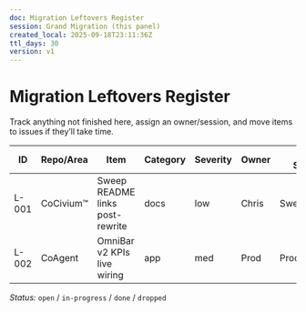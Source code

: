 ```yaml
---
doc: Migration Leftovers Register
session: Grand Migration (this panel)
created_local: 2025-09-18T23:11:36Z
ttl_days: 30
version: v1
---
```


# Migration Leftovers Register

Track anything not finished here, assign an owner/session, and move items to issues if they’ll take time.

| ID | Repo/Area | Item | Category | Severity | Owner | Target Session | Status | Notes |
|----|-----------|------|----------|----------|-------|----------------|--------|-------|
| L-001 | CoCivium™ | Sweep README links post-rewrite | docs | low | Chris | Sweep | open | Check badges/links to archived repo |
| L-002 | CoAgent  | OmniBar v2 KPIs live wiring | app  | med | Prod | Productization | open | Await backend URL |

_Status:_ `open` / `in-progress` / `done` / `dropped`
